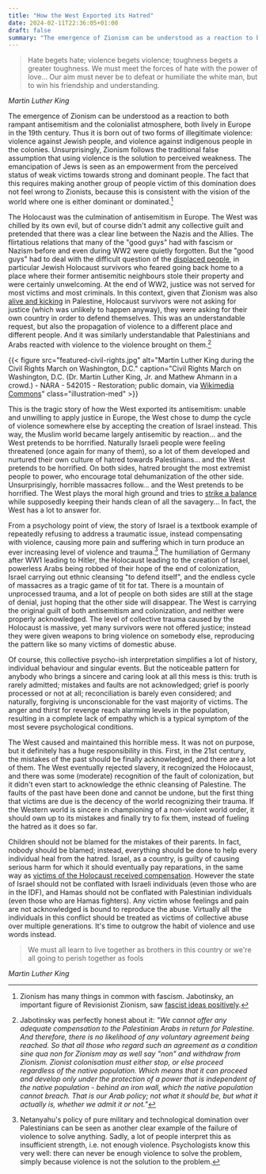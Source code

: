 ```yaml
---
title: "How the West Exported its Hatred"
date: 2024-02-11T22:36:05+01:00
draft: false
summary: "The emergence of Zionism can be understood as a reaction to both rampant antisemitism and the colonialist atmosphere, both lively in Europe in the 19th century. Thus it is born out of two forms of illegitimate violence: violence against Jewish people, and violence against indigenous people in the colonies."
---
```



> Hate begets hate; violence begets violence; toughness begets a greater toughness. We must meet the forces of hate with the power of love... Our aim must never be to defeat or humiliate the white man, but to win his friendship and understanding. 

*Martin Luther King*

The emergence of Zionism can be understood as a reaction to both rampant antisemitism and the colonialist atmosphere, both lively in Europe in the 19th century. Thus it is born out of two forms of illegitimate violence: violence against Jewish people, and violence against indigenous people in the colonies. Unsurprisingly, Zionism follows the traditional false assumption that using violence is the solution to perceived weakness. The emancipation of Jews is seen as an empowerment from the perceived status of weak victims towards strong and dominant people. The fact that this requires making another group of people victim of this domination does not feel wrong to Zionists, because this is consistent with the vision of the world where one is either dominant or dominated.[^1] 

The Holocaust was the culmination of antisemitism in Europe. The West was chilled by its own evil, but of course didn't admit any collective guilt and pretended that there was a clear line between the Nazis and the Allies. The flirtatious relations that many of the "good guys" had with fascism or Nazism before and even during WW2 were quietly forgotten. But the "good guys" had to deal with the difficult question of the [displaced people](https://en.wikipedia.org/wiki/Displaced_persons_camps_in_post%E2%80%93World_War_II_Europe), in particular Jewish Holocaust survivors who feared going back home to a place where their former antisemitic neighbours stole their property and were certainly unwelcoming. At the end of WW2, justice was not served for most victims and most criminals. In this context, given that Zionism was also [alive and kicking](https://en.wikipedia.org/wiki/King_David_Hotel_bombing) in Palestine, Holocaust survivors were not asking for justice (which was unlikely to happen anyway), they were asking for their own country in order to defend themselves. This was an understandable request, but also the propagation of violence to a different place and different people. And it was similarly understandable that Palestinians and Arabs reacted with violence to the violence brought on them.[^2] 

{{< figure
    src="featured-civil-rights.jpg"
    alt="Martin Luther King during the Civil Rights March on Washington, D.C."
    caption="Civil Rights March on Washington, D.C. (Dr. Martin Luther King, Jr. and Mathew Ahmann in a crowd.) - NARA - 542015 - Restoration; public domain, via [Wikimedia Commons](https://commons.wikimedia.org/wiki/File:Civil_Rights_March_on_Washington,_D.C._(Dr._Martin_Luther_King,_Jr._and_Mathew_Ahmann_in_a_crowd.)_-_NARA_-_542015_-_Restoration.jpg)"
    class="illustration-med"
    >}}


This is the tragic story of how the West exported its antisemitism: unable and unwilling to apply justice in Europe, the West chose to dump the cycle of violence somewhere else by accepting the creation of Israel instead. This way, the Muslim world became largely antisemitic by reaction... and the West pretends to be horrified. Naturally Israeli people were feeling threatened (once again for many of them), so a lot of them developed and nurtured their own culture of hatred towards Palestinians... and the West pretends to be horrified. On both sides, hatred brought the most extremist people to power, who encourage total dehumanization of the other side. Unsurprisingly, horrible massacres follow... and the West pretends to be horrified. The West plays the moral high ground and tries to [strike a balance](../the-fallacy-of-neutrality/) while supposedly keeping their hands clean of all the savagery... In fact, the West has a lot to answer for.

From a psychology point of view, the story of Israel is a textbook example of repeatedly refusing to address a traumatic issue, instead compensating with violence, causing more pain and suffering which in turn produce an ever increasing level of violence and trauma.[^3] The humiliation of Germany after WW1 leading to Hitler, the Holocaust leading to the creation of Israel, powerless Arabs being robbed of their hope of the end of colonization, Israel carrying out ethnic cleansing "to defend itself", and the endless cycle of massacres as a tragic game of tit for tat. There is a mountain of unprocessed trauma, and a lot of people on both sides are still at the stage of denial, just hoping that the other side will disappear. The West is carrying the original guilt of both antisemitism and colonization, and neither were properly acknowledged. The level of collective trauma caused by the Holocaust is massive, yet many survivors were not offered justice; instead they were given weapons to bring violence on somebody else, reproducing the pattern like so many victims of domestic abuse. 

Of course, this collective psycho-ish interpretation simplifies a lot of history, individual behaviour and singular events. But the noticeable pattern for anybody who brings a sincere and caring look at all this mess is this: truth is rarely admitted; mistakes and faults are not acknowledged; grief is poorly processed or not at all; reconciliation is barely even considered; and naturally, forgiving is unconscionable for the vast majority of victims. The anger and thirst for revenge reach alarming levels in the population, resulting in a complete lack of empathy which is a typical symptom of the most severe psychological conditions.

The West caused and maintained this horrible mess. It was not on purpose, but it definitely has a huge responsibility in this. First, in the 21st century, the mistakes of the past should be finally acknowledged, and there are a lot of them. The West eventually rejected slavery, it recognized the Holocaust, and there was some (moderate) recognition of the fault of colonization, but it didn't even start to acknowledge the ethnic cleansing of Palestine. The faults of the past have been done and cannot be undone, but the first thing that victims are due is the decency of the world recognizing their trauma. If the Western world is sincere in championing of a non-violent world order, it should own up to its mistakes and finally try to fix them, instead of fueling the hatred as it does so far. 

Children should not be blamed for the mistakes of their parents. In fact, nobody should be blamed; instead, everything should be done to help every individual heal from the hatred. Israel, as a country, is guilty of causing serious harm for which it should eventually pay reparations, in the same way as [victims of the Holocaust received compensation](https://www.theguardian.com/news/2021/may/18/a-jewish-case-for-palestinian-refugee-return). However the state of Israel should not be conflated with Israeli individuals (even those who are in the IDF), and Hamas should not be conflated with Palestinian individuals (even those who are Hamas fighters). Any victim whose feelings and pain are not acknowledged is bound to reproduce the abuse. Virtually all the individuals in this conflict should be treated as victims of collective abuse over multiple generations. It's time to outgrow the habit of violence and use words instead.

> We must all learn to live together as brothers in this country or we're all going to perish together as fools

*Martin Luther King*



[^1]: Zionism has many things in common with fascism. Jabotinsky, an important figure of Revisionist Zionism, saw [fascist ideas positively](https://en.wikipedia.org/wiki/Revisionist_Zionism#Jabotinsky's_position_towards_Fascism). 

[^2]: Jabotinsky was perfectly honest about it: *"We cannot offer any adequate compensation to the Palestinian Arabs in return for Palestine. And therefore, there is no likelihood of any voluntary agreement being reached. So that all those who regard such an agreement as a condition sine qua non for Zionism may as well say "non" and withdraw from Zionism. Zionist colonisation must either stop, or else proceed regardless of the native population. Which means that it can proceed and develop only under the protection of a power that is independent of the native population - behind an iron wall, which the native population cannot breach. That is our Arab policy; not what it should be, but what it actually is, whether we admit it or not."*

[^3]: Netanyahu's policy of pure military and technological domination over Palestinians can  be seen as another clear example of the failure of violence to solve anything. Sadly, a lot of people interpret this as insufficient strength, i.e. not enough violence. Psychologists know this very well: there can never be enough violence to solve the problem, simply because violence is not the solution to the problem.
 
[^4]: The concept of ethnic religion is itself questionable, in the sense that
[ethnicity](https://en.wikipedia.org/wiki/Ethnicity) is a largely subjective notion related to individuals' identity.

[^5]: *"In the 1880s, when the first colonies were formed, Jews made up only 3 or 4 percent of the inhabitants of what would become Palestine. Most of them were Biblical scholars funded from abroad."* [[source]](https://newrepublic.com/article/177306/israel-colonialist-state-history-today)
